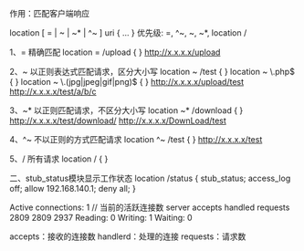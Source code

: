 作用：匹配客户端响应

location [ = | ~ | ~* | ^~ ] uri { … }
优先级: =, ^~, ~, ~\*, location /


1、= 
精确匹配
location = /upload {    }
http://x.x.x.x/upload

2、~ 
以正则表达式匹配请求，区分大小写
location ~ /test {    }
location ~ \\.php$ {    }
location ~ \\.(jpg|jpeg|gif|png)$ {    }
http://x.x.x.x/upload/test
http://x.x.x.x/test/a/b/c

3、~* 
以正则匹配请求，不区分大小写
location ~* /download {    }
http://x.x.x.x/test/download/
http://x.x.x.x/DownLoad/test

4、^~ 
不以正则的方式匹配请求
location ^~ /test {    }
http://x.x.x.x/test

5、/
所有请求
location  /   {    }





二、stub_status模块显示工作状态
    location /status {
        stub_status;
        access_log off;
        allow 192.168.140.1;
        deny all;
    }


Active connections: 1 				// 当前的活跃连接数
server accepts handled requests
 2809 2809 2937 
Reading: 0 Writing: 1 Waiting: 0

accepts：接收的连接数
handlerd：处理的连接
requests：请求数 
